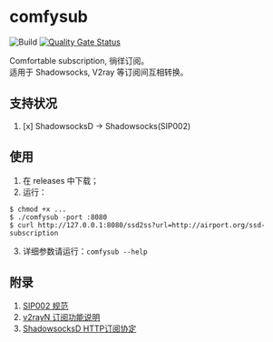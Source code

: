# comfysub 
![Build](https://github.com/Bpazy/comfysub/workflows/Build/badge.svg)
[![Quality Gate Status](https://sonarcloud.io/api/project_badges/measure?project=Bpazy_comfysub&metric=alert_status)](https://sonarcloud.io/dashboard?id=Bpazy_comfysub)

Comfortable subscription, 徜徉订阅。  
适用于 Shadowsocks, V2ray 等订阅间互相转换。

## 支持状况
1. [x] ShadowsocksD -> Shadowsocks(SIP002)

## 使用
1. 在 releases 中下载；
2. 运行：
```
$ chmod +x ...
$ ./comfysub -port :8080 
$ curl http://127.0.0.1:8080/ssd2ss?url=http://airport.org/ssd-subscription
```
3. 详细参数请运行：`comfysub --help`
## 附录
1. [SIP002 规范](https://shadowsocks.org/en/spec/SIP002-URI-Scheme.html)
2. [v2rayN 订阅功能说明](https://github.com/2dust/v2rayN/wiki/%E8%AE%A2%E9%98%85%E5%8A%9F%E8%83%BD%E8%AF%B4%E6%98%8E)
3. [ShadowsocksD HTTP订阅协定](https://github.com/TheCGDF/SSD-Windows/wiki/HTTP%E8%AE%A2%E9%98%85%E5%8D%8F%E5%AE%9A)
